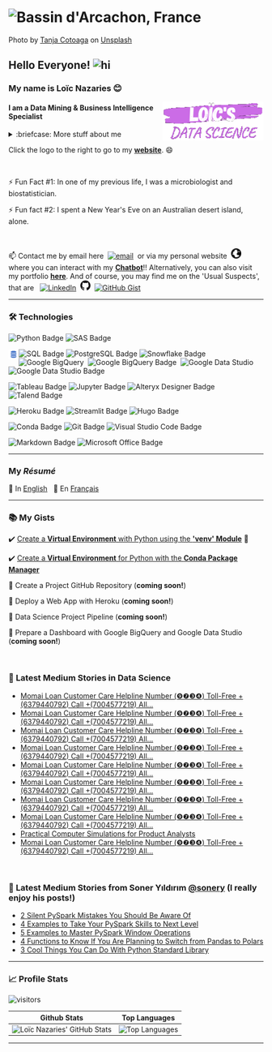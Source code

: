# ![Bassin d'Arcachon, France](https://raw.githubusercontent.com/loic-nazaries/loic-nazaries/main/images/arcachon.jpg "Bassin d'Arcachon, France")

Photo by <a href="https://unsplash.com/@tarafuco?utm_source=unsplash&utm_medium=referral&utm_content=creditCopyText">Tanja Cotoaga</a> on <a href="https://unsplash.com/s/photos/arcachon?utm_source=unsplash&utm_medium=referral&utm_content=creditCopyText">Unsplash</a>

## Hello Everyone! <img alt="hi" width="26" src="https://user-images.githubusercontent.com/1303154/88677602-1635ba80-d120-11ea-84d8-d263ba5fc3c0.gif" />

### My name is Loïc Nazaries :blush:

[<img alt="Loïc's Data Science Logo" align="right" width="200" src="https://raw.githubusercontent.com/loic-nazaries/loic-nazaries/main/images/logo-dark.png" />][website]

#### I am a **Data Mining** & **Business Intelligence** Specialist

<details>
  <summary>
    :briefcase: More stuff about me
  </summary>

> I am a **Data Specialist** with over 10 years of experience in the fields of biostatistics, data exploration (**Data Mining**) and **Machine Learning**. I am passionate about the whole **data life cycle**, from modelling a database to its use in the field of **Business Intelligence** through the creation of simple and impactful visuals such as **dashboards**. Thus, **exploratory data analysis** has the potential to strengthen a faster and more clever decision-making process.

</details>

Click the logo to the right to go to my [**website**](https://loicnazaries.com "Website"). :smile:

&nbsp;

⚡ Fun Fact #1: In one of my previous life, I was a microbiologist and biostatistician.

⚡ Fun fact #2: I spent a New Year's Eve on an Australian desert island, alone.

&nbsp;

:mailbox: Contact me by email here&nbsp;
[![email](https://img.shields.io/badge/-loicnazaries.datascience-red?style=plastic&labelColor=red&logo=gmail&logoColor=white)][email]&nbsp;
or via my personal website&nbsp;
[<img alt="Loïc's Data Science" width="20" src="https://raw.githubusercontent.com/iconic/open-iconic/master/svg/globe.svg" />][contact_website]&nbsp;
where you can interact with my <u>**Chatbot**</u>!!
Alternatively, you can also visit my portfolio [**here**](https://loic-nazaries.github.io/loic-nazaries-portfolio "Loïc Nazaries’ Data Science Portfolio").
And of course, you may find me on the 'Usual Suspects', that are &nbsp;
[<img alt="LinkedIn" width="20" src="https://i.imgur.com/OQUXwNp.jpeg" />][linkedin]&nbsp;
[<img alt="GitHub" width="20" src="https://raw.githubusercontent.com/github/explore/78df643247d429f6cc873026c0622819ad797942/topics/github/github.png" />][github]&nbsp;
[<img alt="GitHub Gist" width="60" src="https://img.shields.io/badge/-Gist-black?style=plastic&labelColor=black&logo=github&logoColor=white" />][github_gist]

---

### :hammer_and_wrench: Technologies

<!-- TODO: Make technologies links takes you to repositories or tutorials -->

![Python Badge](https://img.shields.io/badge/-python-yellow?style=for-the-badge&labelColor=blue&logo=python&logoColor=white)
![SAS Badge](https://img.shields.io/badge/-sas-blue?style=for-the-badge&labelColor=black&logo=sas&logoColor=blue)

<img alt="SQL" align="left" width="20" src="https://raw.githubusercontent.com/github/explore/80688e429a7d4ef2fca1e82350fe8e3517d3494d/topics/sql/sql.png" />![SQL Badge](https://img.shields.io/badge/-sql-blue?style=for-the-badge)
![PostgreSQL Badge](https://img.shields.io/badge/-postgresql-blue?style=for-the-badge&labelColor=white&logo=postgresql&logoColor=blue)
![Snowflake Badge](https://img.shields.io/badge/-snowflake-66ccf4?style=for-the-badge&labelColor=white&logo=snowflake&logoColor=66ccf4)
&nbsp;<img alt="Google BigQuery" width="20" src="https://cdn.worldvectorlogo.com/logos/google-bigquery-logo-1.svg" />&nbsp;&nbsp;![Google BigQuery Badge](https://img.shields.io/badge/-google_bigquery-blue?style=for-the-badge&labelColor=blue&logo=google-big-query&logoColor=blue)
&nbsp;<img alt="Google Data Studio" width="20" src="https://cdn.worldvectorlogo.com/logos/google-data-studio.svg" />&nbsp;&nbsp;![Google Data Studio Badge](https://img.shields.io/badge/-google_data_studio-blue?style=for-the-badge&labelColor=red&logo=google-data-studio&logoColor=red)

![Tableau Badge](https://img.shields.io/badge/-tableau-grey?style=for-the-badge&labelColor=white&logo=tableau&logoColor=grey)
![Jupyter Badge](https://img.shields.io/badge/-jupyter-orange?style=for-the-badge&labelColor=white&logo=jupyter&logoColor=orange)
![Alteryx Designer Badge](https://img.shields.io/badge/-alteryx_designer-69aeea?style=for-the-badge&labelColor=black&logo=altery-designerx&logoColor=69aeea)
![Talend Badge](https://img.shields.io/badge/-talend-blue?style=for-the-badge&labelColor=black&logo=talend&logoColor=green)

![Heroku Badge](https://img.shields.io/badge/-heroku-purple?style=for-the-badge&labelColor=white&logo=heroku&logoColor=purple)
![Streamlit Badge](https://img.shields.io/badge/-streamlit-red?style=for-the-badge&labelColor=white&logo=streamlit&logoColor=red)
![Hugo Badge](https://img.shields.io/badge/-hugo-violet?style=for-the-badge&labelColor=black&logo=hugo&logoColor=violet)

![Conda Badge](https://img.shields.io/badge/-conda-green?style=for-the-badge&labelColor=black&logo=anaconda&logoColor=green)
![Git Badge](https://img.shields.io/badge/-git-red?style=for-the-badge&labelColor=black&logo=git&logoColor=red)
![Visual Studio Code Badge](https://img.shields.io/badge/-visual_studio_code-blue?style=for-the-badge&labelColor=white&logo=visual-studio-code&logoColor=blue)

![Markdown Badge](https://img.shields.io/badge/-markdown-black?style=for-the-badge&labelColor=white&logo=markdown&logoColor=black)
![Microsoft Office Badge](https://img.shields.io/badge/-microsoft_office-red?style=for-the-badge&labelColor=white&logo=microsoft-office&logoColor=red)

<!-- <img alt="Visual Studio Code" align="left" width="26" src="https://raw.githubusercontent.com/github/explore/80688e429a7d4ef2fca1e82350fe8e3517d3494d/topics/visual-studio-code/visual-studio-code.png" />
<img alt="Tableau" align="left" width="26" src="https://cdn.worldvectorlogo.com/logos/tableau-software.svg" />
<img alt="Google" align="left" width="26" src="https://cdn.jsdelivr.net/npm/simple-icons@v3/icons/google.svg" />
&nbsp; -->

---

### My *Résumé*

:paperclip: In [English](https://raw.githubusercontent.com/loic-nazaries/loic-nazaries/main/CV/CV_Nazaries.L_consultant_data_eng.pdf "English CV")
&nbsp;
:paperclip: En [Français](https://raw.githubusercontent.com/loic-nazaries/loic-nazaries/main/CV/CV_Nazaries.L_consultant_data_fr.pdf "CV en français")

---

### :books: My Gists

:heavy_check_mark: [Create a **Virtual Environment** with Python using the **'venv' Module**](https://gist.github.com/loic-nazaries/c25ce9f7b01b107573796b026522a3ad) :snake:

:heavy_check_mark: [Create a **Virtual Environment** for Python with the **Conda Package Manager**](https://gist.github.com/loic-nazaries/b18a908473935243fc23586f35d4bacc)

:red_circle: Create a Project GitHub Repository (**coming soon!**)

:red_circle: Deploy a Web App with Heroku (**coming soon!**)

:red_circle: Data Science Project Pipeline (**coming soon!**)

:red_circle: Prepare a Dashboard with Google BigQuery and Google Data Studio (**coming soon!**)

&nbsp;

### :newspaper: Latest Medium Stories in **Data Science**

<!-- MEDIUM-STORY-LIST:START -->
- [Momai Loan Customer Care Helpline Number &lpar;❾❼❸❹&rpar; Toll-Free +&lpar;6379440792&rpar; Call +&lpar;7004577219&rpar; All…](https://medium.com/@kohsug/momai-loan-customer-care-helpline-number-%E2%9D%BE%E2%9D%BC%E2%9D%B8%E2%9D%B9-toll-free-6379440792-call-7004577219-all-efe820b8e319?source=rss------data_science-5)
- [Momai Loan Customer Care Helpline Number &lpar;❾❼❸❹&rpar; Toll-Free +&lpar;6379440792&rpar; Call +&lpar;7004577219&rpar; All…](https://medium.com/@kohsug/momai-loan-customer-care-helpline-number-%E2%9D%BE%E2%9D%BC%E2%9D%B8%E2%9D%B9-toll-free-6379440792-call-7004577219-all-cbce1ca29284?source=rss------data_science-5)
- [Momai Loan Customer Care Helpline Number &lpar;❾❼❸❹&rpar; Toll-Free +&lpar;6379440792&rpar; Call +&lpar;7004577219&rpar; All…](https://medium.com/@kohsug/momai-loan-customer-care-helpline-number-%E2%9D%BE%E2%9D%BC%E2%9D%B8%E2%9D%B9-toll-free-6379440792-call-7004577219-all-2fb47f6b3476?source=rss------data_science-5)
- [Momai Loan Customer Care Helpline Number &lpar;❾❼❸❹&rpar; Toll-Free +&lpar;6379440792&rpar; Call +&lpar;7004577219&rpar; All…](https://medium.com/@kohsug/momai-loan-customer-care-helpline-number-%E2%9D%BE%E2%9D%BC%E2%9D%B8%E2%9D%B9-toll-free-6379440792-call-7004577219-all-1585945d7b99?source=rss------data_science-5)
- [Momai Loan Customer Care Helpline Number &lpar;❾❼❸❹&rpar; Toll-Free +&lpar;6379440792&rpar; Call +&lpar;7004577219&rpar; All…](https://medium.com/@kohsug/momai-loan-customer-care-helpline-number-%E2%9D%BE%E2%9D%BC%E2%9D%B8%E2%9D%B9-toll-free-6379440792-call-7004577219-all-bd17c762886e?source=rss------data_science-5)
- [Momai Loan Customer Care Helpline Number &lpar;❾❼❸❹&rpar; Toll-Free +&lpar;6379440792&rpar; Call +&lpar;7004577219&rpar; All…](https://medium.com/@kohsug/momai-loan-customer-care-helpline-number-%E2%9D%BE%E2%9D%BC%E2%9D%B8%E2%9D%B9-toll-free-6379440792-call-7004577219-all-daccefea3a3f?source=rss------data_science-5)
- [Momai Loan Customer Care Helpline Number &lpar;❾❼❸❹&rpar; Toll-Free +&lpar;6379440792&rpar; Call +&lpar;7004577219&rpar; All…](https://medium.com/@koejy/momai-loan-customer-care-helpline-number-%E2%9D%BE%E2%9D%BC%E2%9D%B8%E2%9D%B9-toll-free-6379440792-call-7004577219-all-84074fdf960e?source=rss------data_science-5)
- [Momai Loan Customer Care Helpline Number &lpar;❾❼❸❹&rpar; Toll-Free +&lpar;6379440792&rpar; Call +&lpar;7004577219&rpar; All…](https://medium.com/@koejy/momai-loan-customer-care-helpline-number-%E2%9D%BE%E2%9D%BC%E2%9D%B8%E2%9D%B9-toll-free-6379440792-call-7004577219-all-1d0dcfa2b13c?source=rss------data_science-5)
- [Practical Computer Simulations for Product Analysts](https://towardsdatascience.com/practical-computer-simulations-for-product-analysts-90b5deb6a54e?source=rss------data_science-5)
- [Momai Loan Customer Care Helpline Number &lpar;❾❼❸❹&rpar; Toll-Free +&lpar;6379440792&rpar; Call +&lpar;7004577219&rpar; All…](https://medium.com/@koejy/momai-loan-customer-care-helpline-number-%E2%9D%BE%E2%9D%BC%E2%9D%B8%E2%9D%B9-toll-free-6379440792-call-7004577219-all-0329349b2892?source=rss------data_science-5)
<!-- MEDIUM-STORY-LIST:END -->

&nbsp;

### :newspaper: Latest Medium Stories from **Soner Yıldırım** [@sonery](https://sonery.medium.com) (I really enjoy his posts!)

<!-- MEDIUM-STORY-LIST-SONERY:START -->
- [2 Silent PySpark Mistakes You Should Be Aware Of](https://towardsdatascience.com/2-silent-pyspark-mistakes-you-should-be-aware-of-de52c3a188c4?source=rss-2cf6b549448------2)
- [4 Examples to Take Your PySpark Skills to Next Level](https://towardsdatascience.com/4-examples-to-take-your-pyspark-skills-to-next-level-2a04cbe6e630?source=rss-2cf6b549448------2)
- [5 Examples to Master PySpark Window Operations](https://towardsdatascience.com/5-examples-to-master-pyspark-window-operations-26583066e227?source=rss-2cf6b549448------2)
- [4 Functions to Know If You Are Planning to Switch from Pandas to Polars](https://towardsdatascience.com/4-functions-to-know-if-you-are-planning-to-switch-from-pandas-to-polars-094a04bb4ec8?source=rss-2cf6b549448------2)
- [3 Cool Things You Can Do With Python Standard Library](https://sonery.medium.com/3-cool-things-you-can-do-with-python-standard-library-35f773019497?source=rss-2cf6b549448------2)
<!-- MEDIUM-STORY-LIST-SONERY:END -->

---

### :chart_with_upwards_trend: Profile Stats

![visitors](https://visitor-badge.glitch.me/badge?page_id=loic-nazaries.loic-nazaries)

| Github Stats                                                                                                                                                        | Top Languages                                                                                                                                                                                                                                                            |
| ------------------------------------------------------------------------------------------------------------------------------------------------------------------- | ------------------------------------------------------------------------------------------------------------------------------------------------------------------------------------------------------------------------------------------------------------------------ |
| ![Loïc Nazaries' GitHub Stats](https://github-readme-stats.vercel.app/api?username=loic-nazaries&count_private=true&theme=dracula&show_icons=true&hide_title=false) | ![Top Languages](https://github-readme-stats.vercel.app/api/top-langs/?username=loic-nazaries&exclude_repo=starter_repo,streamlit_heroku_example,awesome-markdown,jupyterlab-git,binder_test,my-first-binder,ipenywis,github-readme-stats&langs_count=10&layout=compact) |

---

<!-- links to social media accounts -->
[website]: https://www.loicnazaries.com "Loïc's Data Science"
[email]: mailto:loicnazaries.datascience@gmail.com "Google Mail"
[contact_website]: https://www.loicnazaries.com/#contact "Contact Me"
[linkedin]: https://www.linkedin.com/in/loic-nazaries "LinkedIn"
[github]: https://github.com/loic-nazaries "GitHub"
[github_gist]: https://gist.github.com/loic-nazaries "GitHub Gist"
